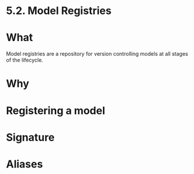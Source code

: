 # 5.2. Model Registries

# What

Model registries are a repository for version controlling models at all stages of the lifecycle. 

# Why

# Registering a model

# Signature

# Aliases
